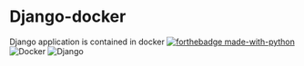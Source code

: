 # Django-docker
Django application is contained in docker
[![forthebadge made-with-python](http://ForTheBadge.com/images/badges/made-with-python.svg)](https://www.python.org/) ![Docker](https://img.shields.io/badge/docker-%230db7ed.svg?style=for-the-badge&logo=docker&logoColor=white) ![Django](https://img.shields.io/badge/django-%23092E20.svg?style=for-the-badge&logo=django&logoColor=white)
